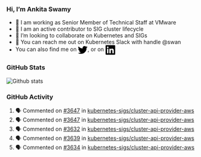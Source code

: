 ### Hi, I’m Ankita Swamy

- 💼 I am working as Senior Member of Technical Staff at VMware
- 👀 I am an active contributor to SIG cluster lifecycle 
- 💞️ I’m looking to collaborate on Kubernetes and SIGs
- 💬 You can reach me out on Kubernetes Slack with handle @swan
- You can also find me on <a href="https://twitter.com/SwamyAnkita" target="blank"><img align="center" src="https://raw.githubusercontent.com/Ankitasw/Ankitasw/master/svg/twitter.svg" alt="Ankitasw" height="25" width="25" color="#1DA1f2" /></a>, or on <a href="https://www.linkedin.com/in/Ankitaswamy/" target="blank"><img align="center" src="https://raw.githubusercontent.com/Ankitasw/Ankitasw/master/svg/linkedin.svg" alt="Ankitasw" height="25" width="25" /></a>

### GitHub Stats
![Github stats](https://github-readme-stats.vercel.app/api?username=Ankitasw&count_private=true&show_icons=true&theme=tokyonight)

### GitHub Activity 
<!--START_SECTION:activity-->
1. 🗣 Commented on [#3647](https://github.com/kubernetes-sigs/cluster-api-provider-aws/issues/3647) in [kubernetes-sigs/cluster-api-provider-aws](https://github.com/kubernetes-sigs/cluster-api-provider-aws)
2. 🗣 Commented on [#3647](https://github.com/kubernetes-sigs/cluster-api-provider-aws/issues/3647) in [kubernetes-sigs/cluster-api-provider-aws](https://github.com/kubernetes-sigs/cluster-api-provider-aws)
3. 🗣 Commented on [#3632](https://github.com/kubernetes-sigs/cluster-api-provider-aws/issues/3632) in [kubernetes-sigs/cluster-api-provider-aws](https://github.com/kubernetes-sigs/cluster-api-provider-aws)
4. 🗣 Commented on [#3639](https://github.com/kubernetes-sigs/cluster-api-provider-aws/issues/3639) in [kubernetes-sigs/cluster-api-provider-aws](https://github.com/kubernetes-sigs/cluster-api-provider-aws)
5. 🗣 Commented on [#3634](https://github.com/kubernetes-sigs/cluster-api-provider-aws/issues/3634) in [kubernetes-sigs/cluster-api-provider-aws](https://github.com/kubernetes-sigs/cluster-api-provider-aws)
<!--END_SECTION:activity-->
